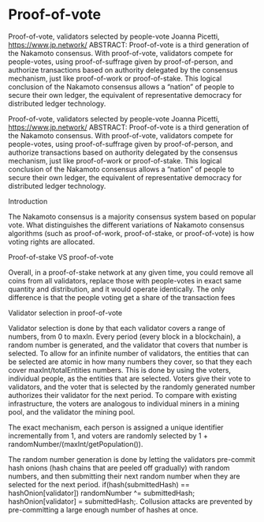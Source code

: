# Proof-of-vote
Proof-of-vote, validators selected by people-vote Joanna Picetti,  https://www.jp.network/ ABSTRACT: Proof-of-vote is a third generation of the Nakamoto consensus. With proof-of-vote, validators compete for people-votes, using proof-of-suffrage given by proof-of-person, and authorize transactions based on authority delegated by the consensus mechanism, just like proof-of-work or proof-of-stake. This logical conclusion of the Nakamoto consensus allows a “nation” of people to secure their own ledger, the equivalent of representative democracy for distributed ledger technology.


Proof-of-vote, validators selected by people-vote
Joanna Picetti,  https://www.jp.network/
ABSTRACT: Proof-of-vote is a third generation of the Nakamoto consensus. With proof-of-vote, validators compete for people-votes, using proof-of-suffrage given by proof-of-person, and authorize transactions based on authority delegated by the consensus mechanism, just like proof-of-work or proof-of-stake. This logical conclusion of the Nakamoto consensus allows a “nation” of people to secure their own ledger, the equivalent of representative democracy for distributed ledger technology.
 
Introduction
 
The Nakamoto consensus is a majority consensus system based on popular vote. What
distinguishes the different variations of Nakamoto consensus algorithms (such as proof-of-work,
proof-of-stake, or proof-of-vote) is how voting rights are allocated.
 

Proof-of-stake VS proof-of-vote
 
Overall, in a proof-of-stake network at any given time, you could remove all coins from all
validators, replace those with people-votes in exact same quantity and distribution, and it would
operate identically. The only difference is that the people voting get a share of the transaction
fees

Validator selection in proof-of-vote 

Validator selection is done by that each validator covers a range of numbers, from 0 to maxIn. Every period (every block in a blockchain), a random number is generated, and the validator that covers that number is selected. To allow for an infinite number of validators, the entities that can be selected are atomic in how many numbers they cover, so that they each cover maxInt/totalEntities numbers. This is done by using the voters, individual people, as the entities that are selected. Voters give their vote to validators, and the voter that is selected by the randomly generated number authorizes their validator for the next period. To compare with existing infrastructure, the voters are analogous to individual miners in a mining pool, and the validator the mining pool. 


The exact mechanism, each person is assigned a unique identifier incrementally from 1, and voters are randomly selected by 1 + randomNumber/(maxInt/getPopulation()). 


The random number generation is done by letting the validators pre-commit hash onions (hash chains that are peeled off gradually) with random numbers, and then submitting their next random number when they are selected for the next period. if(hash(submittedHash) == hashOnion[validator]) randomNumber ^= submittedHash; hashOnion[validator] = submittedHash;. Collusion attacks are prevented by pre-committing a large enough number of hashes at once.





